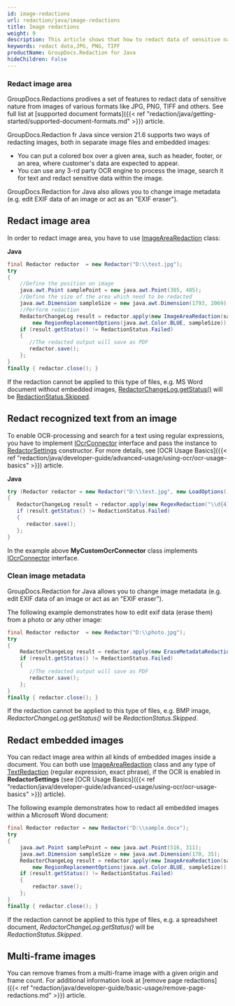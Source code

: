 ```yaml
---
id: image-redactions
url: redaction/java/image-redactions
title: Image redactions
weight: 9
description: This article shows that how to redact data of sensitive nature from images of various formats like JPG, PNG, TIFF and others.
keywords: redact data,JPG, PNG, TIFF
productName: GroupDocs.Redaction for Java
hideChildren: False
---
```

### Redact image area

GroupDocs.Redactions prodives a set of features to redact data of sensitive nature from images of various formats like JPG, PNG, TIFF and others. See full list at [supported document formats]({{< ref "redaction/java/getting-started/supported-document-formats.md" >}}) article.

GroupDocs.Redaction fr Java since version 21.6 supports two ways of redacting images, both in separate image files and embedded images:
*   You can put a colored box over a given area, such as header, footer, or an area, where customer's data are expected to appear.
*   You can use any 3-rd party OCR engine to process the image, search it for text and redact sensitive data within the image.   

GroupDocs.Redaction for Java also allows you to change image metadata (e.g. edit EXIF data of an image or act as an "EXIF eraser").

## Redact image area

In order to redact image area, you have to use [ImageAreaRedaction](https://reference.groupdocs.com/redaction/java/com.groupdocs.redaction.redactions/ImageAreaRedaction) class:

**Java**

```java
final Redactor redactor  = new Redactor("D:\\test.jpg");
try 
{
    //Define the position on image
    java.awt.Point samplePoint = new java.awt.Point(385, 485);
    //Define the size of the area which need to be redacted
    java.awt.Dimension sampleSize = new java.awt.Dimension(1793, 2069);
    //Perform redaction
    RedactorChangeLog result = redactor.apply(new ImageAreaRedaction(samplePoint,
        new RegionReplacementOptions(java.awt.Color.BLUE, sampleSize)));
    if (result.getStatus() != RedactionStatus.Failed)
    {
       //The redacted output will save as PDF 
       redactor.save();
    };
}
finally { redactor.close(); }
```

If the redaction cannot be applied to this type of files, e.g. MS Word document without embedded images, [RedactorChangeLog.getStatus()](https://reference.groupdocs.com/redaction/java/com.groupdocs.redaction/RedactorChangeLog#getStatus()) will be [RedactionStatus.Skipped](https://reference.groupdocs.com/redaction/java/com.groupdocs.redaction/RedactionStatus).

## Redact recognized text from an image

To enable OCR-processing and search for a text using regular expressions, you have to implement [IOcrConnector](https://reference.groupdocs.com/redaction/java/com.groupdocs.redaction.integration/IOcrConnector) interface and pass the instance to [RedactorSettings](https://reference.groupdocs.com/redaction/java/com.groupdocs.redaction.options/RedactorSettings) constructor. For more details, see [OCR Usage Basics]({{< ref "redaction/java/developer-guide/advanced-usage/using-ocr/ocr-usage-basics" >}}) article.

**Java**

```Java
try (Redactor redactor = new Redactor("D:\\test.jpg", new LoadOptions(), new RedactorSettings(new MyCustomOcrConnector())))
{
   RedactorChangeLog result = redactor.apply(new RegexRedaction("\\d{4}", new ReplacementOptions(java.awt.Color.BLUE)));
   if (result.getStatus() != RedactionStatus.Failed)
   {
      redactor.save();
   };
}
```

In the example above **MyCustomOcrConnector** class implements [IOcrConnector](https://reference.groupdocs.com/redaction/java/com.groupdocs.redaction.integration/IOcrConnector) interface.


### Clean image metadata

GroupDocs.Redaction for Java allows you to change image metadata (e.g. edit EXIF data of an image or act as an "EXIF eraser").

The following example demonstrates how to edit exif data (erase them) from a photo or any other image:



```java
final Redactor redactor  = new Redactor("D:\\photo.jpg");
try 
{
    RedactorChangeLog result = redactor.apply(new EraseMetadataRedaction(MetadataFilters.All));
    if (result.getStatus() != RedactionStatus.Failed)
    {
       //The redacted output will save as PDF 
       redactor.save();
    };
}
finally { redactor.close(); }
```

If the redaction cannot be applied to this type of files, e.g. BMP image, *RedactorChangeLog.getStatus()* will be *RedactionStatus.Skipped*.

## Redact embedded images

You can redact image area within all kinds of embedded images inside a document. You can both use [ImageAreaRedaction](https://reference.groupdocs.com/redaction/java/com.groupdocs.redaction.redactions/ImageAreaRedaction) class and any type of [TextRedaction](https://reference.groupdocs.com/redaction/java/com.groupdocs.redaction.redactions/TextRedaction) (regular expression, exact phrase), if the OCR is enabled in **RedactorSettings** (see [OCR Usage Basics]({{< ref "redaction/java/developer-guide/advanced-usage/using-ocr/ocr-usage-basics" >}}) article). 

The following example demonstrates how to redact all embedded images within a Microsoft Word document:

```java
final Redactor redactor = new Redactor("D:\\sample.docx");
try 
{
    java.awt.Point samplePoint = new java.awt.Point(516, 311);
    java.awt.Dimension sampleSize = new java.awt.Dimension(170, 35);
    RedactorChangeLog result = redactor.apply(new ImageAreaRedaction(samplePoint,
        new RegionReplacementOptions(java.awt.Color.BLUE, sampleSize)));
    if (result.getStatus() != RedactionStatus.Failed)
    {
        redactor.save();
    };
}
finally { redactor.close(); }
```

If the redaction cannot be applied to this type of files, e.g. a spreadsheet document, *RedactorChangeLog.getStatus()* will be *RedactionStatus.Skipped*.

## Multi-frame images

You can remove frames from a multi-frame image with a given origin and frame count. For additional information look at [remove page redactions]({{< ref "redaction/java/developer-guide/basic-usage/remove-page-redactions.md" >}}) article.
